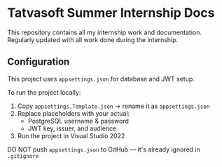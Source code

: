 # Tatvasoft Summer Internship Docs 
This repository contains all my internship work and documentation.
Regularly updated with all work done during the internship.

## Configuration

This project uses `appsettings.json` for database and JWT setup.

To run the project locally:
1. Copy `appsettings.Template.json` → rename it as `appsettings.json`
2. Replace placeholders with your actual:
   - PostgreSQL username & password
   - JWT key, issuer, and audience
3. Run the project in Visual Studio 2022

DO NOT push `appsettings.json` to GitHub — it's already ignored in `.gitignore`


